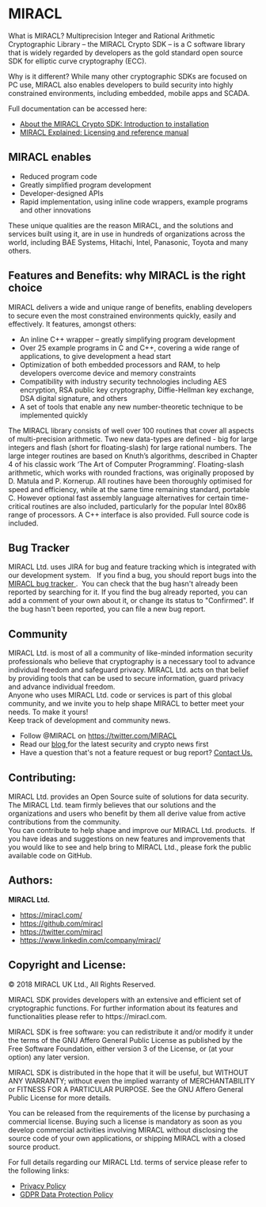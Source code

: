 MIRACL
====== 
What is MIRACL?
Multiprecision Integer and Rational Arithmetic Cryptographic Library – the MIRACL Crypto SDK – is a C software library that is widely regarded by developers as the gold standard open source SDK for elliptic curve cryptography (ECC).

Why is it different?
While many other cryptographic SDKs are focused on PC use, MIRACL also enables developers to build security into highly constrained environments, including embedded, mobile apps and SCADA.

Full documentation can be accessed here:
<ul type="disc">
  <li><a href="docs/miracl-user-manual/">About the MIRACL Crypto SDK: Introduction to installation</li>
  <li><a href="docs/miracl-explained/">MIRACL Explained: Licensing and reference manual</a></li>
</ul>

<h2>MIRACL enables</h2>

<ul type="disc">
<li>Reduced program code</li>
<li>Greatly simplified program development</li>
<li>Developer-designed APIs</li>
<li>Rapid implementation, using inline code wrappers, example programs and other innovations</li>
</ul>

These unique qualities are the reason MIRACL, and the solutions and services built using it, are in use in hundreds of organizations across the world, including BAE Systems, Hitachi, Intel, Panasonic, Toyota and many others.

<h2>Features and Benefits: why MIRACL is the right choice</h2>
MIRACL delivers a wide and unique range of benefits, enabling developers to secure even the most constrained environments quickly, easily and effectively. It features, amongst others:

<ul type="disc">
<li>An inline C++ wrapper – greatly simplifying program development</li>
<li>Over 25 example programs in C and C++, covering a wide range of applications, to give development a head start</li>
<li>Optimization of both embedded processors and RAM, to help developers overcome device and memory constraints</li>
<li>Compatibility with industry security technologies including AES encryption, RSA public key cryptography, Diffie-Hellman key exchange, DSA digital signature, and others</li>
<li>A set of tools that enable any new number-theoretic technique to be implemented quickly</li>
</ul>

The MIRACL library consists of well over 100 routines that cover all aspects of multi-precision arithmetic. Two new data-types are defined - big for large integers and flash (short for floating-slash) for large rational numbers. The large integer routines are based on Knuth’s algorithms, described in Chapter 4 of his classic work ‘The Art of Computer Programming’. Floating-slash arithmetic, which works with rounded fractions, was originally proposed by D. Matula and P. Kornerup. All routines have been thoroughly optimised for speed and efficiency, while at the same time remaining standard, portable C. However optional fast assembly language alternatives for certain time-critical routines are also included, particularly for the popular Intel 80x86 range of processors. A C++ interface is also provided. Full source code is included.

<h2>Bug Tracker</h2>
  MIRACL Ltd. uses JIRA for bug and feature tracking which is integrated with our development system.   If you find a bug, you should report bugs into the <a href="https://sdlc.certivox.com/browse/MIRACL">MIRACL bug tracker&nbsp;</a>.  You can check that the bug hasn't already been reported by searching for it. If you find the bug already reported, you can add a comment of your own about it, or change its status to &quot;Confirmed&quot;. If the bug hasn't been reported, you can file a new bug report.</p>
<h2>Community</h2>
  MIRACL Ltd. is most of all a community of like-minded information security professionals who believe that cryptography is a necessary tool to advance individual freedom and safeguard privacy. MIRACL Ltd. acts on that belief by providing tools that can be used to secure information, guard privacy and advance individual freedom.<br />
  Anyone who uses MIRACL Ltd. code or services is part of this global community, and we invite you to help shape MIRACL to better meet your needs. To make it yours!<br />
  Keep track of development and community news.</p>
<ul type="disc">
  <li>Follow @MIRACL on <a href="https://twitter.com/MIRACL">https://twitter.com/MIRACL</a></li>
  <li>Read our <a href="https://miracl.com/crypto-research-with-miracl-labs/">blog </a> for the latest security and crypto news first </li>
  <li>Have a question that's not a feature request or bug report? <u><a href="https://miracl.com/contact-miracl/">Contact Us.</a></u></li>
</ul>
<h2>Contributing:</h2>
  MIRACL Ltd. provides an Open Source suite of solutions for data security.  The MIRACL Ltd. team firmly believes that our solutions and the organizations and users who benefit by them all derive value from active contributions from the community.<br />
  You can contribute to help shape and improve our MIRACL Ltd. products.  If you have ideas and suggestions on new features and improvements that you would like to see and help bring to MIRACL Ltd., please fork the public available code on GitHub.
<h2>Authors:</strong></h2>
  <strong>MIRACL Ltd.</strong></p>
<ul>
  <li><a href="https://miracl.com/">https://miracl.com/</a></li>
  <li><a href="https://github.com/miracl">https://github.com/miracl</a></li>
  <li><a href="https://twitter.com/MIRACL">https://twitter.com/miracl</a></li>
  <li><a href="https://www.linkedin.com/company/miracl/">https://www.linkedin.com/company/miracl/</a></li>
</ul>

<h2>Copyright and License:</strong></h2>
<p>© 2018 MIRACL UK Ltd., All Rights Reserved.</p>
<p>MIRACL SDK provides developers with an  extensive and efficient set of cryptographic functions. For further information about its features and functionalities please refer to https://miracl.com.</p>
<p>MIRACL SDK is free software: you can redistribute it and/or modify it under the terms of the GNU Affero General Public License as published by the Free Software Foundation, either version 3 of the License, or (at your option) any later version.</p>
<p>MIRACL SDK is distributed in the hope that it will be useful, but WITHOUT ANY WARRANTY; without even the implied warranty of MERCHANTABILITY or FITNESS FOR A PARTICULAR PURPOSE. See the GNU Affero General Public License for more details.</p>
<p>You can be released from the requirements of the license by purchasing a commercial license. Buying such a license is mandatory as soon as you develop commercial activities involving MIRACL without disclosing the source code of your own applications, or shipping MIRACL with a closed source product.</P>
  <p>For full details regarding our MIRACL Ltd. terms of service please refer to the following links:</p>
<ul>
  <li><a href="https://miracl.com/privacy-policy/">Privacy Policy</a></li>
  <li><a href="https://miracl.com/gdpr-privacy-policy/">GDPR Data Protection Policy</a></li>
</ul>
